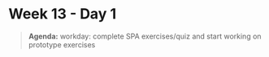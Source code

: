 # Week 13 - Day 1

> **Agenda:** workday: complete SPA exercises/quiz and start working on prototype exercises